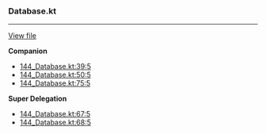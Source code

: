 ### Database.kt
---
[View file](../../precision_analyzed/144_Database.kt)

**Companion**

 - [144_Database.kt:39:5](../../precision_analyzed/144_Database.kt#L39)
 - [144_Database.kt:50:5](../../precision_analyzed/144_Database.kt#L50)
 - [144_Database.kt:75:5](../../precision_analyzed/144_Database.kt#L75)

**Super Delegation**

 - [144_Database.kt:67:5](../../precision_analyzed/144_Database.kt#L67)
 - [144_Database.kt:68:5](../../precision_analyzed/144_Database.kt#L68)
